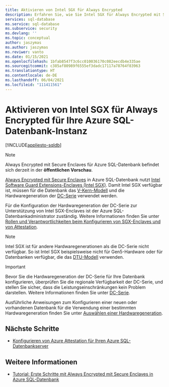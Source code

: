 ```yaml
---
title: Aktivieren von Intel SGX für Always Encrypted
description: Erfahren Sie, wie Sie Intel SGX für Always Encrypted mit Secure Enclaves in Azure SQL-Datenbank aktivieren, indem Sie eine SGX-fähige Hardwaregeneration auswählen.
services: sql-database
ms.service: sql-database
ms.subservice: security
ms.devlang: ''
ms.topic: conceptual
author: jaszymas
ms.author: jaszymas
ms.reviwer: vanto
ms.date: 01/15/2021
ms.openlocfilehash: 1bfab8547f3c6cc010036170c082eecdb4e335ae
ms.sourcegitcommit: c385af80989f6555ef3dadc17117a78764f83963
ms.translationtype: HT
ms.contentlocale: de-DE
ms.lasthandoff: 06/04/2021
ms.locfileid: "111411561"
---
```

# <a name="enable-intel-sgx-for-always-encrypted-for-your-azure-sql-database"></a>Aktivieren von Intel SGX für Always Encrypted für Ihre Azure SQL-Datenbank-Instanz 

[!INCLUDE[appliesto-sqldb](../includes/appliesto-sqldb.md)]

> [!NOTE]
> Always Encrypted mit Secure Enclaves für Azure SQL-Datenbank befindet sich derzeit in der **öffentlichen Vorschau**.

[Always Encrypted mit Secure Enclaves](/sql/relational-databases/security/encryption/always-encrypted-enclaves) in Azure SQL-Datenbank nutzt [Intel Software Guard Extensions-Enclaves (Intel SGX)](https://itpeernetwork.intel.com/microsoft-azure-confidential-computing/). Damit Intel SGX verfügbar ist, müssen für die Datenbank das [V-Kern-Modell](service-tiers-vcore.md) und die Hardwaregeneration der [DC-Serie](service-tiers-sql-database-vcore.md#dc-series) verwendet werden.

Für die Konfiguration der Hardwaregeneration der DC-Serie zur Unterstützung von Intel SGX-Enclaves ist der Azure SQL-Datenbankadministrator zuständig. Weitere Informationen finden Sie unter [Rollen und Verantwortlichkeiten beim Konfigurieren von SGX-Enclaves und von Attestation](always-encrypted-enclaves-plan.md#roles-and-responsibilities-when-configuring-sgx-enclaves-and-attestation).

> [!NOTE]
> Intel SGX ist für andere Hardwaregenerationen als die DC-Serie nicht verfügbar. So ist Intel SGX beispielsweise nicht für Gen5-Hardware oder für Datenbanken verfügbar, die das [DTU-Modell](service-tiers-dtu.md) verwenden.

> [!IMPORTANT]
> Bevor Sie die Hardwaregeneration der DC-Serie für Ihre Datenbank konfigurieren, überprüfen Sie die regionale Verfügbarkeit der DC-Serie, und stellen Sie sicher, dass die Leistungseinschränkungen kein Problem darstellen. Weitere Informationen finden Sie unter [DC-Serie](service-tiers-sql-database-vcore.md#dc-series).

Ausführliche Anweisungen zum Konfigurieren einer neuen oder vorhandenen Datenbank für die Verwendung einer bestimmten Hardwaregeneration finden Sie unter [Auswählen einer Hardwaregeneration](service-tiers-sql-database-vcore.md#selecting-a-hardware-generation).
   
## <a name="next-steps"></a>Nächste Schritte

- [Konfigurieren von Azure Attestation für Ihren Azure SQL-Datenbankserver](always-encrypted-enclaves-configure-attestation.md)

## <a name="see-also"></a>Weitere Informationen

- [Tutorial: Erste Schritte mit Always Encrypted mit Secure Enclaves in Azure SQL-Datenbank](always-encrypted-enclaves-getting-started.md)
